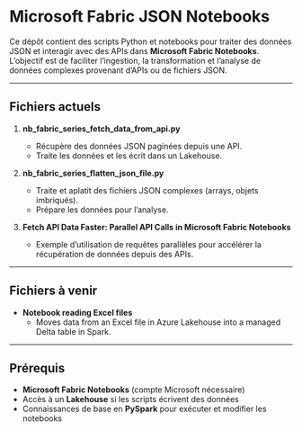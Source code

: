 # Microsoft Fabric JSON Notebooks

Ce dépôt contient des scripts Python et notebooks pour traiter des données JSON et interagir avec des APIs dans **Microsoft Fabric Notebooks**.  
L’objectif est de faciliter l’ingestion, la transformation et l’analyse de données complexes provenant d’APIs ou de fichiers JSON.

---

## Fichiers actuels

1. **nb_fabric_series_fetch_data_from_api.py**  
   - Récupère des données JSON paginées depuis une API.  
   - Traite les données et les écrit dans un Lakehouse.  

2. **nb_fabric_series_flatten_json_file.py**  
   - Traite et aplatit des fichiers JSON complexes (arrays, objets imbriqués).  
   - Prépare les données pour l’analyse.
     
3. **Fetch API Data Faster: Parallel API Calls in Microsoft Fabric Notebooks**  
   - Exemple d’utilisation de requêtes parallèles pour accélérer la récupération de données depuis des APIs. 
---

## Fichiers à venir

- **Notebook reading Excel files**  
  - Moves data from an Excel file in Azure Lakehouse into a managed Delta table in Spark.  

---

## Prérequis

- **Microsoft Fabric Notebooks** (compte Microsoft nécessaire)  
- Accès à un **Lakehouse** si les scripts écrivent des données  
- Connaissances de base en **PySpark** pour exécuter et modifier les notebooks
